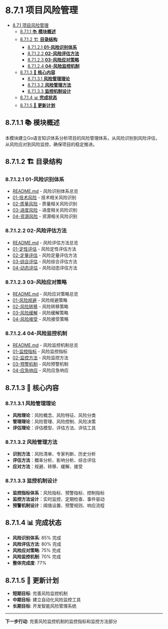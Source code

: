 # 8.7.1 项目风险管理

<!-- TOC START -->
- [8.7.1 项目风险管理](#项目风险管理)
  - [8.7.1.1 📚 **模块概述**](#📚-**模块概述**)
  - [8.7.1.2 🏗️ **目录结构**](#🏗️-**目录结构**)
    - [8.7.1.2.1 **01-风险识别体系**](#**01-风险识别体系**)
    - [8.7.1.2.2 **02-风险评估方法**](#**02-风险评估方法**)
    - [8.7.1.2.3 **03-风险应对策略**](#**03-风险应对策略**)
    - [8.7.1.2.4 **04-风险监控机制**](#**04-风险监控机制**)
  - [8.7.1.3 🎯 **核心内容**](#🎯-**核心内容**)
    - [8.7.1.3.1 **风险管理理论**](#**风险管理理论**)
    - [8.7.1.3.2 **风险管理方法**](#**风险管理方法**)
    - [8.7.1.3.3 **监控机制设计**](#**监控机制设计**)
  - [8.7.1.4 📊 **完成状态**](#📊-**完成状态**)
  - [8.7.1.5 🔄 **更新计划**](#🔄-**更新计划**)
<!-- TOC END -->

## 8.7.1.1 📚 **模块概述**

本模块建立Go语言知识体系分析项目的风险管理体系，从风险识别到风险评估，从风险应对到风险监控，确保项目的稳定推进。

## 8.7.1.2 🏗️ **目录结构**

### 8.7.1.2.1 **01-风险识别体系**

- [README.md](01-风险识别体系/README.md) - 风险识别体系总览
- [01-技术风险](01-风险识别体系/01-技术风险/) - 技术相关风险识别
- [02-质量风险](01-风险识别体系/02-质量风险/) - 质量相关风险识别
- [03-进度风险](01-风险识别体系/03-进度风险/) - 进度相关风险识别
- [04-资源风险](01-风险识别体系/04-资源风险/) - 资源相关风险识别

### 8.7.1.2.2 **02-风险评估方法**

- [README.md](02-风险评估方法/README.md) - 风险评估方法总览
- [01-定性评估](02-风险评估方法/01-定性评估/) - 风险定性评估方法
- [02-定量评估](02-风险评估方法/02-定量评估/) - 风险定量评估方法
- [03-综合评估](02-风险评估方法/03-综合评估/) - 风险综合评估方法
- [04-动态评估](02-风险评估方法/04-动态评估/) - 风险动态评估方法

### 8.7.1.2.3 **03-风险应对策略**

- [README.md](03-风险应对策略/README.md) - 风险应对策略总览
- [01-风险规避](03-风险应对策略/01-风险规避/) - 风险规避策略
- [02-风险转移](03-风险应对策略/02-风险转移/) - 风险转移策略
- [03-风险缓解](03-风险应对策略/03-风险缓解/) - 风险缓解策略
- [04-风险接受](03-风险应对策略/04-风险接受/) - 风险接受策略

### 8.7.1.2.4 **04-风险监控机制**

- [README.md](04-风险监控机制/README.md) - 风险监控机制总览
- [01-监控指标](04-风险监控机制/01-监控指标/) - 风险监控指标
- [02-监控方法](04-风险监控机制/02-监控方法/) - 风险监控方法
- [03-预警机制](04-风险监控机制/03-预警机制/) - 风险预警机制
- [04-应急响应](04-风险监控机制/04-应急响应/) - 风险应急响应

## 8.7.1.3 🎯 **核心内容**

### 8.7.1.3.1 **风险管理理论**

- **风险理论**：风险概念、风险特征、风险分类
- **管理理论**：风险管理、风险控制、风险决策
- **评估理论**：评估模型、评估方法、评估工具

### 8.7.1.3.2 **风险管理方法**

- **识别方法**：风险清单、专家判断、历史分析
- **评估方法**：概率分析、影响分析、综合评估
- **应对方法**：规避、转移、缓解、接受

### 8.7.1.3.3 **监控机制设计**

- **监控指标体系**：风险指标、预警指标、控制指标
- **监控方法设计**：实时监控、定期检查、事件驱动
- **预警机制设计**：阈值设置、预警规则、响应流程

## 8.7.1.4 📊 **完成状态**

- **风险识别体系**: 85% 完成
- **风险评估方法**: 80% 完成
- **风险应对策略**: 75% 完成
- **风险监控机制**: 70% 完成
- **整体完成度**: 77%

## 8.7.1.5 🔄 **更新计划**

- **短期目标**: 完善风险监控机制
- **中期目标**: 建立自动化风险监控工具
- **长期目标**: 开发智能风险管理系统

---

**下一步行动**: 完善风险监控机制的监控指标和监控方法部分
